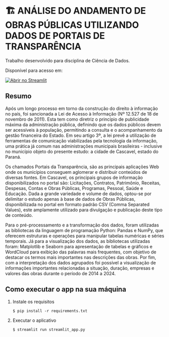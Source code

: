 # 🏗 ANÁLISE DO ANDAMENTO DE OBRAS PÚBLICAS UTILIZANDO DADOS DE PORTAIS DE TRANSPARÊNCIA

Trabalho desenvolvido para disciplina de Ciência de Dados. 

Disponível para acesso em: 

[![Abrir no Streamlit](https://static.streamlit.io/badges/streamlit_badge_black_white.svg)](https://obras-publicas.streamlit.app/)

## Resumo

Após um longo processo em torno da construção do direito à informação no país, foi sancionada a Lei de Acesso à Informação (Nº 12.527 de 18 de novembro de 2011). Esta tem como diretriz o princípio de publicidade máxima da administração pública, definindo que os dados públicos devem ser acessíveis à população, permitindo a consulta e o acompanhamento da gestão financeira do Estado. Em seu artigo 3º, a lei prevê a utilização de ferramentas de comunicação viabilizadas pela tecnologia da informação, uma prática já comum nas administrações municipais brasileiras - inclusive no município objeto do presente estudo: a cidade de Cascavel, estado do Paraná. 

Os chamados Portais da Transparência, são as principais aplicações Web onde os municípios conseguem aglomerar e distribuir conteúdos de diversas fontes. Em Cascavel, os principais grupos de informação disponibilizados no portal são: Licitações, Contratos, Patrimônio, Receitas, Despesas, Contas e Obras Públicas, Programas, Pessoal, Saúde e Educação. Dada a grande variedade e volume de dados, optou-se por delimitar o estudo apenas à base de dados de Obras Públicas, disponibilizada no portal em formato padrão CSV (Comma Separated Values), este amplamente utilizado para divulgação e publicação deste tipo de conteúdo. 

Para o pré-processamento e a transformação dos dados, foram utilizadas as bibliotecas da linguagem de programação Python:  Pandas e NumPy, que oferecem estruturas e operações para manipular tabelas numéricas e séries temporais. Já para a visualização dos dados, as bibliotecas utilizadas foram: Matplotlib e Seaborn para apresentação de tabelas e gráficos e WordCloud para exibição das palavras mais frequentes, com objetivo de destacar os termos mais importantes nas descrições das obras. Por fim, com a interpretação dos dados agrupados foi possível a visualização de informações importantes relacionadas a situação, duração, empresas e valores das obras durante o período de 2014 a 2024.


## Como executar o app na sua máquina

1. Instale os requisitos

   ```
   $ pip install -r requirements.txt
   ```

2. Executar o aplicativo

   ```
   $ streamlit run streamlit_app.py
   ```
